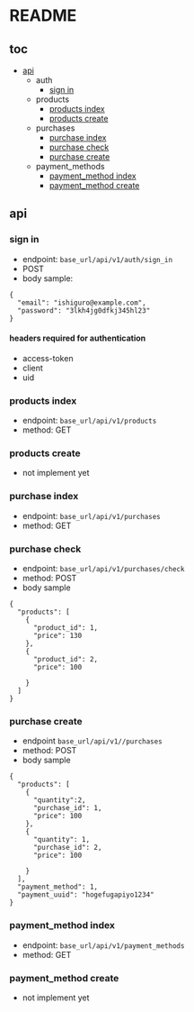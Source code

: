 # README

## toc
  * [api](##api)
    * auth
      * [sign in](###sign-in)
    * products
      * [products index](###products-index)
      * [products create](###products-create)
    * purchases
      * [purchase index](###purchase-index)
      * [purchase check](###purchase-check)
      * [purchase create](###purchase-create)
    * payment_methods
      * [payment_method index](###payment_method-index)
      * [payment_method create](###payment_method-create)


## api

### sign in
  * endpoint: `base_url/api/v1/auth/sign_in`
  * POST
  * body sample:
```
{
  "email": "ishiguro@example.com",
  "password": "3lkh4jg0dfkj345hl23"
}
```

#### headers required for authentication
  * access-token
  * client
  * uid

### products index
  * endpoint: `base_url/api/v1/products`
  * method: GET

### products create
  * not implement yet

### purchase index
  * endpoint: `base_url/api/v1/purchases`
  * method: GET

### purchase check
  * endpoint: `base_url/api/v1/purchases/check`
  * method: POST
  * body sample
```
{
  "products": [
    {
      "product_id": 1,
      "price": 130
    },
    {
      "product_id": 2,
      "price": 100

    }
  ]
}
```

### purchase create
  * endpoint `base_url/api/v1//purchases`
  * method: POST
  * body sample
```
{
  "products": [
    {
      "quantity":2,
      "purchase_id": 1,
      "price": 100
    },
    {
      "quantity": 1,
      "purchase_id": 2,
      "price": 100

    }
  ],
  "payment_method": 1,
  "payment_uuid": "hogefugapiyo1234"
}
```

### payment_method index
  * endpoint: `base_url/api/v1/payment_methods`
  * method: GET

### payment_method create
  * not implement yet
